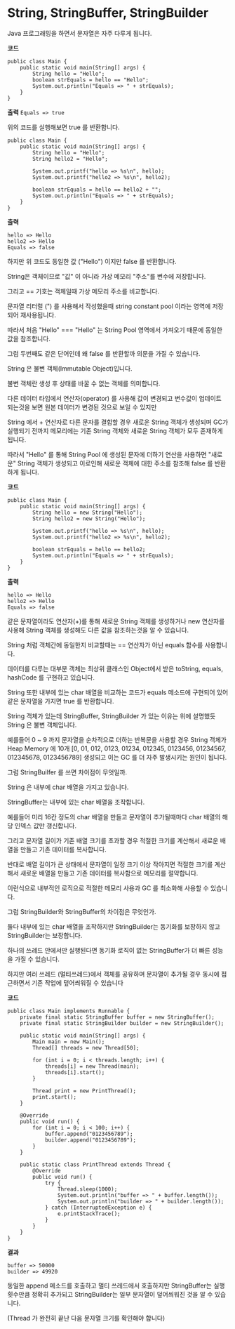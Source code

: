 # String, StringBuffer, StringBuilder

Java 프로그래밍을 하면서 문자열은 자주 다루게 됩니다.

**코드**
```
public class Main {
	public static void main(String[] args) {
		String hello = "Hello";
		boolean strEquals = hello == "Hello";
		System.out.println("Equals => " + strEquals);
	}
}
```
**출력**
`Equals => true`

위의 코드를 실행해보면 true 를 반환합니다.

```
public class Main {
	public static void main(String[] args) {
		String hello = "Hello";
		String hello2 = "Hello";

		System.out.printf("hello => %s\n", hello);
		System.out.printf("hello2 => %s\n", hello2);

		boolean strEquals = hello == hello2 + "";
		System.out.println("Equals => " + strEquals);
	}
}
```
**출력**
```
hello => Hello
hello2 => Hello
Equals => false
```

하지만 위 코드도 동일한 값 ("Hello") 이지만 false 를 반환합니다.

String은 객체이므로 "값" 이 아니라 가상 메모리 "주소"를 변수에 저장합니다.

그리고 == 기호는 객체일때 가상 메모리 주소를 비교합니다.

문자열 리터럴 (") 를 사용해서 작성했을때 string constant pool 이라는 영역에 저장되어 재사용됩니다.

따라서 처음 "Hello" === "Hello" 는 String Pool 영역에서 가져오기 때문에 동일한 값을 참조합니다.

그럼 두번째도 같은 단어인데 왜 false 를 반환할까 의문을 가질 수 있습니다.

String 은 불변 객체(Immutable Object)입니다.

불변 객체란 생성 후 상태를 바꿀 수 없는 객체를 의미합니다.

다른 데이터 타입에서 연산자(operator) 를 사용해 값이 변경되고 변수값이 업데이트 되는것을 보면 원본 데이터가 변경된 것으로 보일 수 있지만

String 에서 + 연산자로 다른 문자를 결합할 경우 새로운 String 객체가 생성되며 GC가 실행되기 전까지 메모리에는 기존 String 객체와 새로운 String 객체가 모두 존재하게 됩니다.
 
따라서 "Hello" 를 통해 String Pool 에 생성된 문자에 더하기 연산을 사용하면 "새로운" String 객체가 생성되고 이로인해 새로운 객체에 대한 주소를 참조해 false 를 반환하게 됩니다.

**코드**
```
public class Main {
	public static void main(String[] args) {
		String hello = new String("Hello");
		String hello2 = new String("Hello");

		System.out.printf("hello => %s\n", hello);
		System.out.printf("hello2 => %s\n", hello2);

		boolean strEquals = hello == hello2;
		System.out.println("Equals => " + strEquals);
	}
}
```
**출력**
```
hello => Hello
hello2 => Hello
Equals => false
```

같은 문자열이라도 연산자(+)를 통해 새로운 String 객체를 생성하거나 new 연산자를 사용해 String 객체를 생성해도 다른 값을 참조하는것을 알 수 있습니다.

String 처럼 객체간에 동일한지 비교할때는 == 연산자가 아닌 equals 함수를 사용합니다.

데이터를 다루는 대부분 객체는 최상위 클래스인 Object에서 받은 toString, equals, hashCode 를 구현하고 있습니다.

String 또한 내부에 있는 char 배열을 비교하는 코드가 equals 메소드에 구현되어 있어 같은 문자열을 가지면 true 를 반환합니다.

String 객체가 있는데 StringBuffer, StringBuilder 가 있는 이유는 위에 설명했듯 String 은 불변 객체입니다.

예를들어 0 ~ 9 까지 문자열을 순차적으로 더하는 반복문을 사용할 경우 String 객체가 Heap Memory 에 10개 [0, 01, 012, 0123, 01234, 012345, 0123456, 01234567, 012345678, 0123456789] 생성되고 이는 GC 를 더 자주 발생시키는 원인이 됩니다.

그럼 StringBuilfer 를 쓰면 차이점이 무엇일까.

String 은 내부에 char 배열을 가지고 있습니다.

StringBuffer는 내부에 있는 char 배열을 조작합니다.

예를들어 미리 16칸 정도의 char 배열을 만들고 문자열이 추가될때마다 char 배열의 해당 인덱스 값만 갱신합니다.

그리고 문자열 길이가 기존 배열 크기를 초과할 경우 적절한 크기를 계산해서 새로운 배열을 만들고 기존 데이터를 복사합니다.

반대로 배열 길이가 큰 상태에서 문자열이 일정 크기 이상 작아지면 적절한 크기를 계산해서 새로운 배열을 만들고 기존 데이터를 복사함으로 메모리를 절약합니다.

이런식으로 내부적인 로직으로 적절한 메모리 사용과 GC 를 최소화해 사용할 수 있습니다.

그럼 StringBuilder와 StringBuffer의 차이점은 무엇인가.

둘다 내부에 있는 char 배열을 조작하지만 StringBuilder는 동기화를 보장하지 않고 StringBuilder는 보장합니다.

하나의 쓰레드 안에서만 실행된다면 동기화 로직이 없는 StringBuffer가 더 빠른 성능을 가질 수 있습니다.

하지만 여러 쓰레드 (멀티쓰레드)에서 객체를 공유하며 문자열이 추가될 경우 동시에 접근하면서 기존 작업에 덮어씌워질 수 있습니다

**코드**
```
public class Main implements Runnable {
	private final static StringBuffer buffer = new StringBuffer();
	private final static StringBuilder builder = new StringBuilder();

	public static void main(String[] args) {
		Main main = new Main();
		Thread[] threads = new Thread[50];

		for (int i = 0; i < threads.length; i++) {
			threads[i] = new Thread(main);
			threads[i].start();
		}

		Thread print = new PrintThread();
		print.start();
	}

	@Override
	public void run() {
		for (int i = 0; i < 100; i++) {
			buffer.append("0123456789");
			builder.append("0123456789");
		}
	}

	public static class PrintThread extends Thread {
		@Override
		public void run() {
			try {
				Thread.sleep(1000);
				System.out.println("buffer => " + buffer.length());
				System.out.println("builder => " + builder.length());
			} catch (InterruptedException e) {
				e.printStackTrace();
			}
		}
	}
}
```
**결과**
```
buffer => 50000
builder => 49920
```

동일한 append 메소드를 호출하고 멀티 쓰레드에서 호출하지만 StringBuffer는 실행 횟수만큼 정확히 추가되고 StringBuilder는 일부 문자열이 덮어씌워진 것을 알 수 있습니다.

(Thread 가 완전히 끝난 다음 문자열 크기를 확인해야 합니다)